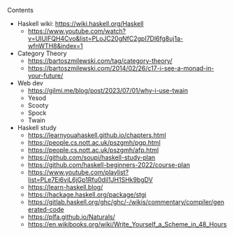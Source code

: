 Contents

- Haskell wiki: https://wiki.haskell.org/Haskell
  - https://www.youtube.com/watch?v=UIUlFQH4Cvo&list=PLoJC20gNfC2gpI7Dl6fg8uj1a-wfnWTH8&index=1
- Category Theory
  - https://bartoszmilewski.com/tag/category-theory/
  - https://bartoszmilewski.com/2014/02/26/c17-i-see-a-monad-in-your-future/
- Web dev
  - https://gilmi.me/blog/post/2023/07/01/why-i-use-twain
  - Yesod
  - Scooty
  - Spock
  - Twain
- Haskell study
  - https://learnyouahaskell.github.io/chapters.html
  - https://people.cs.nott.ac.uk/pszgmh/pgp.html
  - https://people.cs.nott.ac.uk/pszgmh/afp.html
  - https://github.com/soupi/haskell-study-plan
  - https://github.com/haskell-beginners-2022/course-plan
  - https://www.youtube.com/playlist?list=PLe7Ei6viL6jGp1Rfu0dil1JH1SHk9bgDV
  - https://learn-haskell.blog/
  - https://hackage.haskell.org/package/stgi
  - https://gitlab.haskell.org/ghc/ghc/-/wikis/commentary/compiler/generated-code
  - https://plfa.github.io/Naturals/
  - https://en.wikibooks.org/wiki/Write_Yourself_a_Scheme_in_48_Hours
